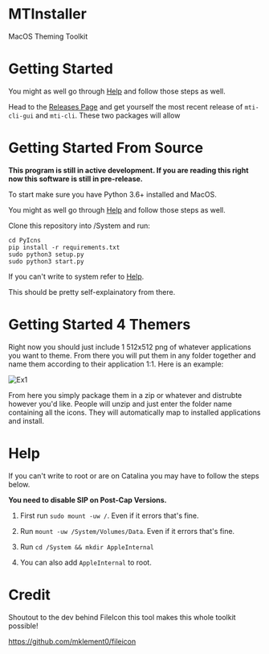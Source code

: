 # MTInstaller
MacOS Theming Toolkit

# Getting Started

You might as well go through [Help](https://github.com/M4cs/PyIcns/blob/master/README.md#help) and follow those steps as well.

Head to the [Releases Page](https://github.com/M4cs/MTInstaller/releases) and get yourself the most recent release of `mti-cli-gui` and `mti-cli`. These two packages will allow

# Getting Started From Source

**This program is still in active development. If you are reading this right now this software is still in pre-release.**

To start make sure you have Python 3.6+ installed and MacOS.

You might as well go through [Help](https://github.com/M4cs/PyIcns/blob/master/README.md#help) and follow those steps as well.

Clone this repository into /System and run:
```
cd PyIcns
pip install -r requirements.txt
sudo python3 setup.py
sudo python3 start.py
```

If you can't write to system refer to [Help](https://github.com/M4cs/PyIcns/blob/master/README.md#help).

This should be pretty self-explainatory from there.

# Getting Started 4 Themers

Right now you should just include 1 512x512 png of whatever applications you want to theme. From there you will put them in any folder together and name them according to their application 1:1. Here is an example:

![Ex1](https://i.imgur.com/ZeHbaQR.png)

From here you simply package them in a zip or whatever and distrubte however you'd like. People will unzip and just enter the folder name containing all the icons. They will automatically map to installed applications and install.

# Help

If you can't write to root or are on Catalina you may have to follow the steps below.

**You need to disable SIP on Post-Cap Versions.**

1. First run `sudo mount -uw /`. Even if it errors that's fine.

2. Run `mount -uw /System/Volumes/Data`. Even if it errors that's fine.

3. Run `cd /System && mkdir AppleInternal`

4. You can also add `AppleInternal` to root.

# Credit

Shoutout to the dev behind FileIcon this tool makes this whole toolkit possible!

https://github.com/mklement0/fileicon
